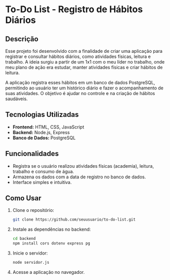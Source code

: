 # To-Do List - Registro de Hábitos Diários

## Descrição

Esse projeto foi desenvolvido com a finalidade de criar uma aplicação para registrar e consultar hábitos diários, como atividades físicas, leitura e trabalho. A ideia surgiu a partir de um 1x1 com o meu líder no trabalho, onde meu plano de ação era estudar, manter atividades físicas e criar hábitos de leitura.

A aplicação registra esses hábitos em um banco de dados PostgreSQL, permitindo ao usuário ter um histórico diário e fazer o acompanhamento de suas atividades. O objetivo é ajudar no controle e na criação de hábitos saudáveis.

## Tecnologias Utilizadas

- **Frontend:** HTML, CSS, JavaScript
- **Backend:** Node.js, Express
- **Banco de Dados:** PostgreSQL

## Funcionalidades

- Registra se o usuário realizou atividades físicas (academia), leitura, trabalho e consumo de água.
- Armazena os dados com a data de registro no banco de dados.
- Interface simples e intuitiva.

## Como Usar

1. Clone o repositório:
   ```bash
   git clone https://github.com/seuusuario/to-do-list.git
   
2. Instale as dependências no backend:
   ```bash
   cd backend
   npm install cors dotenv express pg 
3. Inicie o servidor:
    ```bash
    node servidor.js
4. Acesse a aplicação no navegador.

